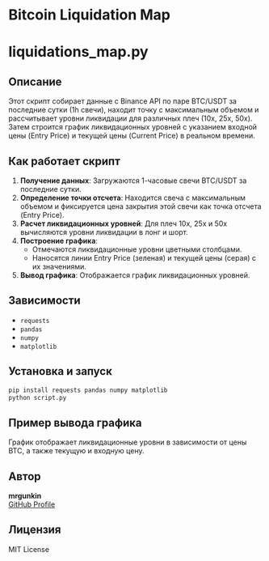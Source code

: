 # Bitcoin Liquidation Map 
# liquidations_map.py


## Описание
Этот скрипт собирает данные с Binance API по паре BTC/USDT за последние сутки (1h свечи), находит точку с максимальным объемом и рассчитывает уровни ликвидации для различных плеч (10x, 25x, 50x). Затем строится график ликвидационных уровней с указанием входной цены (Entry Price) и текущей цены (Current Price) в реальном времени.

## Как работает скрипт
1. **Получение данных**: Загружаются 1-часовые свечи BTC/USDT за последние сутки.
2. **Определение точки отсчета**: Находится свеча с максимальным объемом и фиксируется цена закрытия этой свечи как точка отсчета (Entry Price).
3. **Расчет ликвидационных уровней**: Для плеч 10x, 25x и 50x вычисляются уровни ликвидации в лонг и шорт.
4. **Построение графика**:
   - Отмечаются ликвидационные уровни цветными столбцами.
   - Наносятся линии Entry Price (зеленая) и текущей цены (серая) с их значениями.
5. **Вывод графика**: Отображается график ликвидационных уровней.

## Зависимости
- `requests`
- `pandas`
- `numpy`
- `matplotlib`

## Установка и запуск
```sh
pip install requests pandas numpy matplotlib
python script.py
```

## Пример вывода графика
График отображает ликвидационные уровни в зависимости от цены BTC, а также текущую и входную цену.

## Автор
**mrgunkin**  
[GitHub Profile](https://github.com/mrgunkin)

## Лицензия
MIT License
